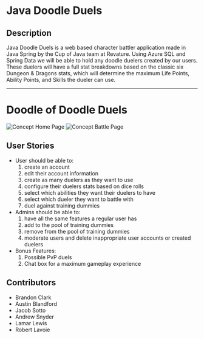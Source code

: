 # **Java Doodle Duels** 

## **Description** 
Java Doodle Duels is a web based character battler application made in Java Spring by the Cup of Java team at Revature. Using Azure SQL and Spring Data we will be able to hold any doodle duelers created by our users. These duelers will have a full stat breakdowns based on the classic six Dungeon & Dragons stats, which will determine the maximum Life Points, Ability Points, and Skills the dueler can use. 

----------------

# **Doodle of Doodle Duels**
![Concept Home Page](https://cdn.discordapp.com/attachments/941454669841063996/948234416491233310/home.JPG)
![Concept Battle Page](https://cdn.discordapp.com/attachments/941454669841063996/948234416805793802/fight.JPG)

## User Stories
- User should be able to:
    1. create an account
    2. edit their account information
    3. create as many duelers as they want to use
    4. configure their duelers stats based on dice rolls
    5. select which abilities they want their duelers to have
    6. select which dueler they want to battle with
    7. duel against training dummies
- Admins should be able to:
    1. have all the same features a regular user has
    2. add to the pool of training dummies
    3. remove from the pool of training dummies
    4. moderate users and delete inappropriate user accounts or created duelers
- Bonus Features:
    1. Possible PvP duels
    2. Chat box for a maximum gameplay experience

## Contributors
- Brandon Clark
- Austin Blandford
- Jacob Sotto
- Andrew Snyder 
- Lamar Lewis
- Robert Lavoie